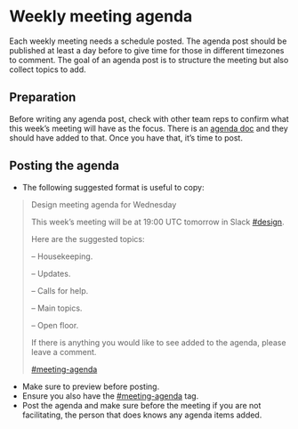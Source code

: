 # Weekly meeting agenda

Each weekly meeting needs a schedule posted. The agenda post should be published at least a day before to give time for those in different timezones to comment. The goal of an agenda post is to structure the meeting but also collect topics to add.

## Preparation

Before writing any agenda post, check with other team reps to confirm what this week’s meeting will have as the focus. There is an [agenda doc](https://docs.google.com/document/d/1R1K2CNGQpq-bYWTTA9odSOeFCS5XFw0QSReyMrHkLok/edit?usp=sharing) and they should have added to that. Once you have that, it’s time to post.

## Posting the agenda

*   The following suggested format is useful to copy:

> Design meeting agenda for Wednesday <date>
> 
>   
> This week’s meeting will be at 19:00 UTC tomorrow in Slack [#design](https://make.wordpress.org/design/tag/design/).  
> 
> Here are the suggested topics:
> 
> – Housekeeping.
> 
> – Updates.
> 
> – Calls for help.
> 
> – Main topics.
> 
> – Open floor.
> 
>   
> If there is anything you would like to see added to the agenda, please leave a comment.
> 
>   
> [#meeting-agenda](https://make.wordpress.org/design/tag/meeting-agenda/)

*   Make sure to preview before posting.
*   Ensure you also have the [#meeting-agenda](https://make.wordpress.org/design/tag/meeting-agenda/) tag.
*   Post the agenda and make sure before the meeting if you are not facilitating, the person that does knows any agenda items added.